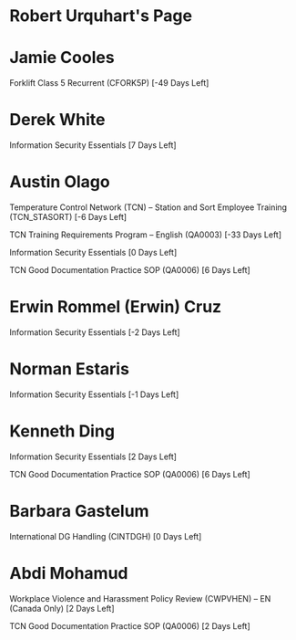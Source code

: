 # Robert Urquhart's Page




# Jamie Cooles


Forklift Class 5 Recurrent (CFORK5P) [-49 Days Left]



# Derek White


Information Security Essentials [7 Days Left]



# Austin Olago


Temperature Control Network (TCN) – Station and Sort Employee Training (TCN_STASORT) [-6 Days Left]

TCN Training Requirements Program – English (QA0003) [-33 Days Left]

Information Security Essentials [0 Days Left]

TCN Good Documentation Practice SOP (QA0006) [6 Days Left]



# Erwin Rommel (Erwin) Cruz


Information Security Essentials [-2 Days Left]



# Norman Estaris


Information Security Essentials [-1 Days Left]



# Kenneth Ding


Information Security Essentials [2 Days Left]

TCN Good Documentation Practice SOP (QA0006) [6 Days Left]



# Barbara Gastelum


International DG Handling (CINTDGH) [0 Days Left]



# Abdi Mohamud


Workplace Violence and Harassment Policy Review (CWPVHEN) – EN (Canada Only) [2 Days Left]

TCN Good Documentation Practice SOP (QA0006) [2 Days Left]



